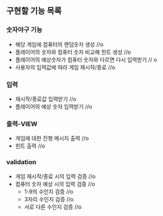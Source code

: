 ## 구현할 기능 목록
 ### 숫자야구 기능
 - 해당 게임에 컴퓨터의 랜덤숫자 생성 //o
 - 플레이어의 숫자와 컴퓨터 숫자 비교해 힌트 생성 //o
 - 플레이어의 예상숫자가 컴퓨터 숫자와 다르면 다시 입력받기 // o
 - 사용자의 입력값에 따라 게임 재시작/종료 //o
 ### 입력
 - 재시작/종료값 입력받기 //o
 - 플레이어의 예상 숫자 입력받기 //o
 ### 출력-VIEW
 - 게임에 대한 진행 메시지 출력 //o
 - 힌트 출력 //o
 ### validation
   - 게임 재시작/종료 시의 입력 검증 //o
   - 컴퓨터 숫자 예상 시의 입력 검증 //o 
     - 1-9의 수인지 검증 //o
     - 3자리 수인지 검증 //o
     - 서로 다른 수인지 검증 //o



